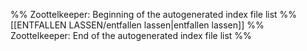 %% Zoottelkeeper: Beginning of the autogenerated index file list %%
[[ENTFALLEN LASSEN/entfallen lassen|entfallen lassen]]
%% Zoottelkeeper: End of the autogenerated index file list %%
